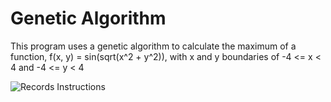 # Genetic Algorithm

This program uses a genetic algorithm to calculate the maximum of a function, f(x, y) = sin(sqrt(x^2 + y^2)), with x and y boundaries of -4 <= x < 4 and -4 <= y < 4

![Records Instructions](https://github.com/coleternes/gifs/blob/main/cpsc390/genetic.gif)
